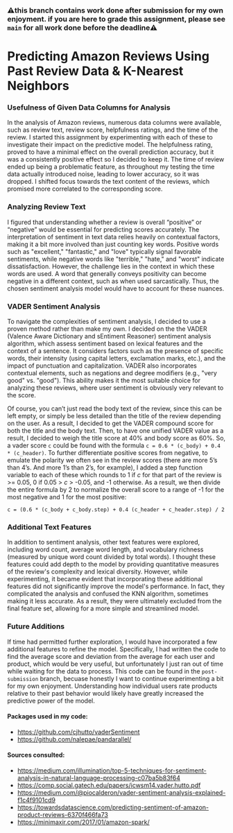 ### ⚠️this branch contains work done after submission for my own enjoyment. if you are here to grade this assignment, please see `main` for all work done before the deadline⚠️

# Predicting Amazon Reviews Using Past Review Data & K-Nearest Neighbors
### Usefulness of Given Data Columns for Analysis
In the analysis of Amazon reviews, numerous data columns were available, such as review text, review score, helpfulness ratings, and the time of the review. I started this assignment by experimenting with each of these to investigate their impact on the predictive model. The helpfulness rating, proved to have a minimal effect on the overall prediction accuracy, but it was a consistently positive effect so I decided to keep it. The time of review ended up being a problematic feature, as throughout my testing the time data actually introduced noise, leading to lower accuracy, so it was dropped. I shifted focus towards the text content of the reviews, which promised more correlated to the corresponding score.
### Analyzing Review Text
I figured that understanding whether a review is overall “positive” or “negative” would be essential for predicting scores accurately. The interpretation of sentiment in text data relies heavily on contextual factors, making it a bit more involved than just counting key words. Positive words such as "excellent," "fantastic," and "love" typically signal favorable sentiments, while negative words like "terrible," "hate," and "worst" indicate dissatisfaction. However, the challenge lies in the context in which these words are used. A word that generally conveys positivity can become negative in a different context, such as when used sarcastically. Thus, the chosen sentiment analysis model would have to account for these nuances.
### VADER Sentiment Analysis
To navigate the complexities of sentiment analysis, I decided to use a proven method rather than make my own. I decided on the the VADER (Valence Aware Dictionary and sEntiment Reasoner) sentiment analysis algorithm, which assess sentiment based on lexical features and the context of a sentence. It considers factors such as the presence of specific words, their intensity (using capital letters, exclamation marks, etc.), and the impact of punctuation and capitalization.
VADER also incorporates contextual elements, such as negations and degree modifiers (e.g., "very good" vs. "good"). This ability makes it the most suitable choice for analyzing these reviews, where user sentiment is obviously very relevant to the score.

Of course, you can’t just read the body text of the review, since this can be left empty, or simply be less detailed than the title of the review depending on the user. As a result, I decided to get the VADER compound score for both the title and the body text. Then, to have one unified VADER value as a result, I decided to weigh the title score at 40% and body score as 60%. So, a vader score `c` could be found with the formula `c = 0.6 * (c_body) + 0.4 * (c_header)`. To further differentiate positive scores from negative, to emulate the polarity we often see in the review scores (there are more 5’s than 4’s. And more 1’s than 2’s, for example), I added a step function variable to each of these which rounds to 1 if $c$ for that part of the review is >= 0.05, 0 if 0.05 > $c$ > -0.05, and -1 otherwise. As a result, we then divide the entire formula by 2 to normalize the overall score to a range of -1 for the most negative and 1 for the most positive:

`c = (0.6 * (c_body + c_body.step) + 0.4 (c_header + c_header.step) / 2`
### Additional Text Features
In addition to sentiment analysis, other text features were explored, including word count, average word length, and vocabulary richness (measured by unique word count divided by total words). I thought these features could  add depth to the model by providing quantitative measures of the review's complexity and lexical diversity. However, while experimenting, it became evident that incorporating these additional features did not significantly improve the model's performance. In fact, they complicated the analysis and confused the KNN algorithm, sometimes making it less accurate. As a result, they were ultimately excluded from the final feature set, allowing for a more simple and streamlined model.
### Future Additions
If time had permitted further exploration, I would have incorporated a few additional features to refine the model. Specifically, I had written the code to find the average score and deviation from the average for each user and product, which would be very useful, but unfortunately I just ran out of time while waiting for the data to process. This code can be found in the `post-submission` branch, becuase honestly I want to continue experimenting a bit for my own enjoyment. Understanding how individual users rate products relative to their past behavior would likely have greatly increased the predictive power of the model.

#### Packages used in my code:
- https://github.com/cjhutto/vaderSentiment
- https://github.com/nalepae/pandarallel/

#### Sources consulted:
- https://medium.com/illumination/top-5-techniques-for-sentiment-analysis-in-natural-language-processing-c07ba5b83f64
- https://comp.social.gatech.edu/papers/icwsm14.vader.hutto.pdf
- https://medium.com/@piocalderon/vader-sentiment-analysis-explained-f1c4f9101cd9
- https://towardsdatascience.com/predicting-sentiment-of-amazon-product-reviews-6370f466fa73
- https://minimaxir.com/2017/01/amazon-spark/

